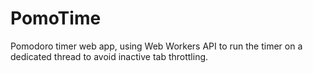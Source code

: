 # PomoTime
Pomodoro timer web app, using Web Workers API to run the timer on a dedicated thread to avoid inactive tab throttling.
